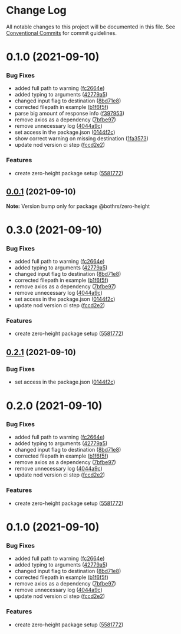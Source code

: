# Change Log

All notable changes to this project will be documented in this file.
See [Conventional Commits](https://conventionalcommits.org) for commit guidelines.

# 0.1.0 (2021-09-10)


### Bug Fixes

* added full path to warning ([fc2664e](https://github.com/bothrs/open-source/commit/fc2664e52440d138847eaa9197f8c1bd2c79b61e))
* added typing to arguments ([42779a5](https://github.com/bothrs/open-source/commit/42779a528982ac9b61001ef6734e6b63b6cc1443))
* changed input flag to destination ([8bd71e8](https://github.com/bothrs/open-source/commit/8bd71e86e7627d0b93a96c2231345a54284de37c))
* corrected filepath in example ([b1f6f5f](https://github.com/bothrs/open-source/commit/b1f6f5f33b67d5b2d3fbbdb119e05c8401afb8ec))
* parse big amount of response info ([f397953](https://github.com/bothrs/open-source/commit/f397953e9857f27240c80879fc0d1d5c58559bb8))
* remove axios as a dependency ([7bfbe97](https://github.com/bothrs/open-source/commit/7bfbe97dafdc6c6862a9e538efd935e2840fddcb))
* remove unnecessary log ([4044a9c](https://github.com/bothrs/open-source/commit/4044a9c5e27496d69495a7f85f3db63de3dbd85f))
* set access in the package.json ([0144f2c](https://github.com/bothrs/open-source/commit/0144f2c1b6e451f96d15584c0407b63431adbfcc))
* show correct warning on missing destination ([1fa3573](https://github.com/bothrs/open-source/commit/1fa357395245ee92868f003a289453154110935f))
* update nod version ci step ([fccd2e2](https://github.com/bothrs/open-source/commit/fccd2e2b7b06ece0cc94fc366c9c917517a8b6e0))


### Features

* create zero-height package setup ([5581772](https://github.com/bothrs/open-source/commit/5581772156017bc03e424d5a7da79d4fe0b38b27))





## [0.0.1](https://github.com/bothrs/open-source/compare/@bothrs/zero-height@0.3.0...@bothrs/zero-height@0.0.1) (2021-09-10)

**Note:** Version bump only for package @bothrs/zero-height





# 0.3.0 (2021-09-10)


### Bug Fixes

* added full path to warning ([fc2664e](https://github.com/bothrs/open-source/commit/fc2664e52440d138847eaa9197f8c1bd2c79b61e))
* added typing to arguments ([42779a5](https://github.com/bothrs/open-source/commit/42779a528982ac9b61001ef6734e6b63b6cc1443))
* changed input flag to destination ([8bd71e8](https://github.com/bothrs/open-source/commit/8bd71e86e7627d0b93a96c2231345a54284de37c))
* corrected filepath in example ([b1f6f5f](https://github.com/bothrs/open-source/commit/b1f6f5f33b67d5b2d3fbbdb119e05c8401afb8ec))
* remove axios as a dependency ([7bfbe97](https://github.com/bothrs/open-source/commit/7bfbe97dafdc6c6862a9e538efd935e2840fddcb))
* remove unnecessary log ([4044a9c](https://github.com/bothrs/open-source/commit/4044a9c5e27496d69495a7f85f3db63de3dbd85f))
* set access in the package.json ([0144f2c](https://github.com/bothrs/open-source/commit/0144f2c1b6e451f96d15584c0407b63431adbfcc))
* update nod version ci step ([fccd2e2](https://github.com/bothrs/open-source/commit/fccd2e2b7b06ece0cc94fc366c9c917517a8b6e0))


### Features

* create zero-height package setup ([5581772](https://github.com/bothrs/open-source/commit/5581772156017bc03e424d5a7da79d4fe0b38b27))





## [0.2.1](https://github.com/bothrs/open-source/compare/@bothrs/zero-height@0.2.0...@bothrs/zero-height@0.2.1) (2021-09-10)


### Bug Fixes

* set access in the package.json ([0144f2c](https://github.com/bothrs/open-source/commit/0144f2c1b6e451f96d15584c0407b63431adbfcc))





# 0.2.0 (2021-09-10)


### Bug Fixes

* added full path to warning ([fc2664e](https://github.com/bothrs/open-source/commit/fc2664e52440d138847eaa9197f8c1bd2c79b61e))
* added typing to arguments ([42779a5](https://github.com/bothrs/open-source/commit/42779a528982ac9b61001ef6734e6b63b6cc1443))
* changed input flag to destination ([8bd71e8](https://github.com/bothrs/open-source/commit/8bd71e86e7627d0b93a96c2231345a54284de37c))
* corrected filepath in example ([b1f6f5f](https://github.com/bothrs/open-source/commit/b1f6f5f33b67d5b2d3fbbdb119e05c8401afb8ec))
* remove axios as a dependency ([7bfbe97](https://github.com/bothrs/open-source/commit/7bfbe97dafdc6c6862a9e538efd935e2840fddcb))
* remove unnecessary log ([4044a9c](https://github.com/bothrs/open-source/commit/4044a9c5e27496d69495a7f85f3db63de3dbd85f))
* update nod version ci step ([fccd2e2](https://github.com/bothrs/open-source/commit/fccd2e2b7b06ece0cc94fc366c9c917517a8b6e0))


### Features

* create zero-height package setup ([5581772](https://github.com/bothrs/open-source/commit/5581772156017bc03e424d5a7da79d4fe0b38b27))





# 0.1.0 (2021-09-10)


### Bug Fixes

* added full path to warning ([fc2664e](https://github.com/bothrs/open-source/commit/fc2664e52440d138847eaa9197f8c1bd2c79b61e))
* added typing to arguments ([42779a5](https://github.com/bothrs/open-source/commit/42779a528982ac9b61001ef6734e6b63b6cc1443))
* changed input flag to destination ([8bd71e8](https://github.com/bothrs/open-source/commit/8bd71e86e7627d0b93a96c2231345a54284de37c))
* corrected filepath in example ([b1f6f5f](https://github.com/bothrs/open-source/commit/b1f6f5f33b67d5b2d3fbbdb119e05c8401afb8ec))
* remove axios as a dependency ([7bfbe97](https://github.com/bothrs/open-source/commit/7bfbe97dafdc6c6862a9e538efd935e2840fddcb))
* remove unnecessary log ([4044a9c](https://github.com/bothrs/open-source/commit/4044a9c5e27496d69495a7f85f3db63de3dbd85f))
* update nod version ci step ([fccd2e2](https://github.com/bothrs/open-source/commit/fccd2e2b7b06ece0cc94fc366c9c917517a8b6e0))


### Features

* create zero-height package setup ([5581772](https://github.com/bothrs/open-source/commit/5581772156017bc03e424d5a7da79d4fe0b38b27))
